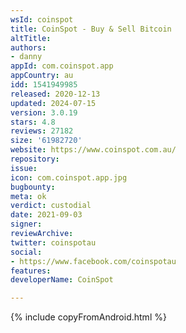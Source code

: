 ```yaml
---
wsId: coinspot
title: CoinSpot - Buy & Sell Bitcoin
altTitle: 
authors:
- danny
appId: com.coinspot.app
appCountry: au
idd: 1541949985
released: 2020-12-13
updated: 2024-07-15
version: 3.0.19
stars: 4.8
reviews: 27182
size: '61982720'
website: https://www.coinspot.com.au/
repository: 
issue: 
icon: com.coinspot.app.jpg
bugbounty: 
meta: ok
verdict: custodial
date: 2021-09-03
signer: 
reviewArchive: 
twitter: coinspotau
social:
- https://www.facebook.com/coinspotau
features: 
developerName: CoinSpot

---
```


{% include copyFromAndroid.html %}
